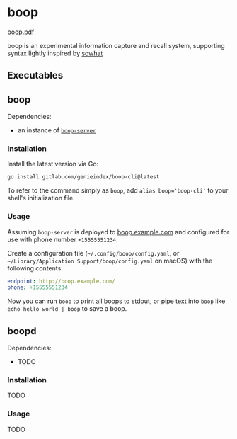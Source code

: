 # boop

[boop.pdf](https://github.com/abedef/boop-go/files/10492741/boop.pdf)

boop is an experimental information capture and recall system, supporting syntax lightly inspired by [sowhat](https://github.com/tatatap-com/sowhat)

## Executables

## boop

Dependencies:
* an instance of [`boop-server`](https://gitlab.com/genieindex/boop-server)

### Installation

Install the latest version via Go:

```sh
go install gitlab.com/genieindex/boop-cli@latest
```

To refer to the command simply as `boop`, add `alias boop='boop-cli'` to your shell's initialization file.

### Usage

Assuming `boop-server` is deployed to [boop.example.com]() and configured for use with phone number `+15555551234`:

Create a configuration file (`~/.config/boop/config.yaml`, or `~/Library/Application Support/boop/config.yaml` on macOS) with the following contents:

```yaml
endpoint: http://boop.example.com/
phone: +15555551234
```

Now you can run `boop` to print all boops to stdout, or pipe text into `boop` like `echo hello world | boop` to save a boop.

## boopd

Dependencies:
* TODO

### Installation

TODO

### Usage

TODO

